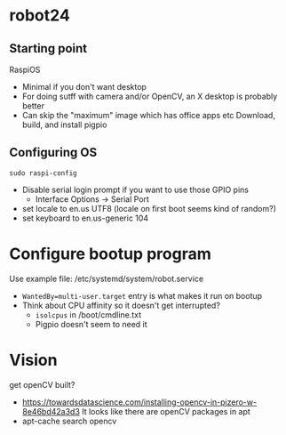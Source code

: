 # robot24

## Starting point

RaspiOS
- Minimal if you don't want desktop
- For doing sutff with camera and/or OpenCV, an X desktop is probably better
- Can skip the "maximum" image which has office apps etc
Download, build, and install pigpio

## Configuring OS

`sudo raspi-config`
  - Disable serial login prompt if you want to use those GPIO pins
    - Interface Options -> Serial Port
  - set locale to en.us UTF8 (locale on first boot seems kind of random?)
  - set keyboard to en.us-generic 104

# Configure bootup program

Use example file: /etc/systemd/system/robot.service
  - `WantedBy=multi-user.target` entry is what makes it run on bootup
  - Think about CPU affinity so it doesn't get interrupted?
    - `isolcpus` in /boot/cmdline.txt
    - Pigpio doesn't seem to need it

# Vision
get openCV built?
  - https://towardsdatascience.com/installing-opencv-in-pizero-w-8e46bd42a3d3
It looks like there are openCV packages in apt
  - apt-cache search opencv

